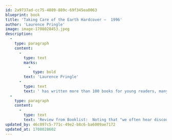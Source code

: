```yaml
---
id: 2a9737ad-cc75-4889-889c-69f345ea0063
blueprint: book
title: 'Taking Care of the Earth Hardcover –  1996'
author: 'Laurence Pringle'
image: image-1708028453.jpeg
description:
  -
    type: paragraph
    content:
      -
        type: text
        marks:
          -
            type: bold
        text: 'Laurence Pringle'
      -
        type: text
        text: ' has written more than 100 books for young readers, many of them award-winning science titles. Internationally, his books have sold nearly three million copies. He is the recipient of a Lifetime Achievement Prize from the American Association for the Advancement of Science. '
  -
    type: paragraph
    content:
      -
        type: text
        text: 'Review from Booklist:  Noting that "we often hear discouraging news about the environment," Pringle gives children plenty of ideas for concrete things they can do to help protect the earth and its resources. He cites several examples of projects undertaken by schoolchildren around the country, such as the penny collection undertaken by Michigan students that yielded enough to buy eight acres of Costa Rican rain forest. Projects involve caring for local sites, composting, and recycling. Pringle is careful to show the complexities of some issues and advises children to do their research. Addresses of environmental organizations are included so that kids can follow through on the enthusiasm the suggestions will inspire.'
updated_by: 46c097c5-771c-49e2-b8c6-ba6009ae7172
updated_at: 1708028602
---
```

